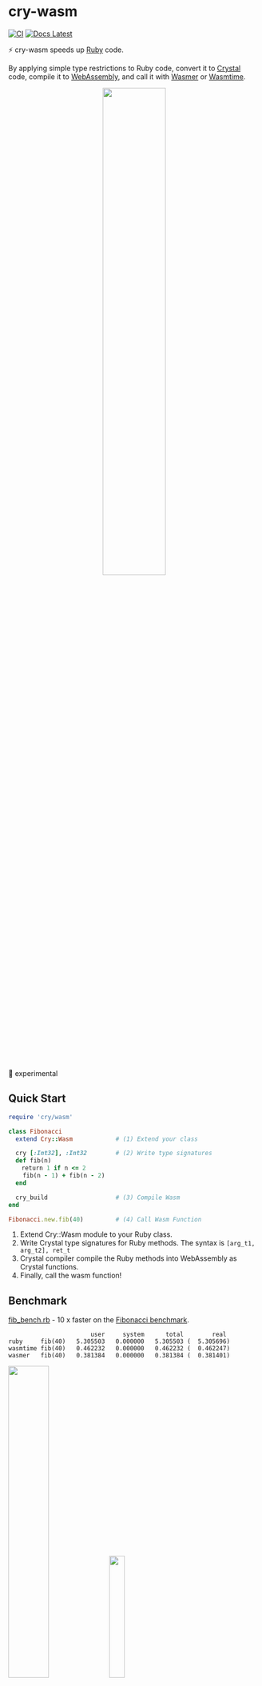 # cry-wasm

[![CI](https://github.com/kojix2/cry-wasm/actions/workflows/ci.yml/badge.svg)](https://github.com/kojix2/cry-wasm/actions/workflows/ci.yml)
[![Docs Latest](https://img.shields.io/badge/docs-latest-blue.svg)](https://kojix2.github.io/cry-wasm/)

:zap: cry-wasm speeds up [Ruby](https://github.com/ruby/ruby) code.

By applying simple type restrictions to Ruby code, convert it to [Crystal](https://github.com/crystal-lang/crystal) code, compile it to [WebAssembly](https://webassembly.org/), and call it with [Wasmer](https://github.com/wasmerio/wasmer) or [Wasmtime](https://github.com/bytecodealliance/wasmtime).

<div align="center"><img src="https://raw.githubusercontent.com/kojix2/cry-wasm/main/doc/overview.drawio.png" width=50% height=50%></div>

:space_invader: experimental

## Quick Start

```ruby
require 'cry/wasm'

class Fibonacci
  extend Cry::Wasm            # (1) Extend your class

  cry [:Int32], :Int32        # (2) Write type signatures
  def fib(n)
  　return 1 if n <= 2
    fib(n - 1) + fib(n - 2)
  end

  cry_build                   # (3) Compile Wasm
end

Fibonacci.new.fib(40)         # (4) Call Wasm Function
```

1. Extend Cry::Wasm module to your Ruby class.
2. Write Crystal type signatures for Ruby methods. The syntax is `[arg_t1, arg_t2], ret_t`
3. Crystal compiler compile the Ruby methods into WebAssembly as Crystal functions.
4. Finally, call the wasm function!

## Benchmark

[fib_bench.rb](https://github.com/kojix2/cry-wasm/blob/main/examples/fib_bench.rb) - 10 x faster on the [Fibonacci benchmark](https://crystal-lang.org/2016/07/15/fibonacci-benchmark/).

```
                       user     system      total        real
ruby     fib(40)   5.305503   0.000000   5.305503 (  5.305696)
wasmtime fib(40)   0.462232   0.000000   0.462232 (  0.462247)
wasmer   fib(40)   0.381384   0.000000   0.381384 (  0.381401)
```

<img src="https://raw.githubusercontent.com/kojix2/cry-wasm/main/doc/benchmark.svg" width="40%" height="40%"><img src="https://raw.githubusercontent.com/kojix2/cry-wasm/main/doc/benchmark_plot.png" width=25% height="25%">

- In this benchmark, Wasmer is about 10% faster than Wasmtime as of December 2022.
- Both Wasmer and Wasmtime tend to take a little longer for the first call. (see line graph at n=1)
- Wasm is only about twice as slow as native functions, making it highly efficient. (according to my measurements)

## How does this work?

```mermaid
flowchart LR
style id1 fill:#c5c,stroke:#f66,stroke-width:1px,color:#fff
style id2 fill:#555,stroke:#3ff,stroke-width:1px,color:#fff
style id3 fill:#66f,stroke:#f66,stroke-width:1px,color:#fff
style id4 fill:#c5c,stroke:#ff1,stroke-width:1px,color:#fff
    id1(Ruby Methods) -- Ripper + Sorcerer --> id2(Crystal Functions) -- Crystal Compiler --> id3[WebAssembly]
    id4(Ruby Code) <-- Wasmer/Wasmtime --> id3[WebAssembly]
```

1. Extend the Cry::Wasm module to the target class.
1. Write the type information just before the method.
   1. Use the `cry` method to restrict argument types and return types.
1. Once the method is defined, Cry::Wasm captures the source code.
   1. [Ripper](https://ruby-doc.org/stdlib-3.1.2/libdoc/ripper/rdoc/Ripper.html) converts source code to [S-expression](https://en.wikipedia.org/wiki/S-expression).
   1. Extracts the S-expression of the target method from the S-expression.
   1. [Sorcerer](https://github.com/rspec-given/sorcerer) recovers the Ruby source code of the target method from the S-expression.
   1. Add Crystal type restrictions to the Ruby source code to generate a Crystal code block.
   1. Cry::Wasm stores the Crystal code block.
1. The Crystal compiler and wasm-ld compile the Crystal code into WebAssembly.
   1. Call the `cry_build` method to build the crystal code blocks.
1. The compiled byte_code is read, and an instance of Wasmer/Wasmtime is created.
1. The target methods are dynamically redefined to call Wasmer/Wasmtime functions.

## Usage

### It define crystal functions, not Crystal methods

- Default arguments, keyword arguments, and block arguments are not available.
- Instance variables and class variables are not available on the top level function.
- To use your own Crystal class, use `cry_load(path)` to pre-load your crystal source code.

### Type conversion

#### Arguments ( Ruby --> Crystal )

| Ruby class       | Crystal class                                                                                                             |
| ---------------- | ------------------------------------------------------------------------------------------------------------------------- |
| `Integer`        | `UInt8` `Int8` `UInt16` `Int16` `UInt32` `Int32` `UInt64` `Int64`                                                         |
| `Float`          | `Float32` `Float64`                                                                                                       |
| `Array<Integer>` | `UInt8*` `Int8*` `UInt16*` `Int16*` `UInt32*` `Int32*` `UInt64*` `Int64*`                                                 |
| `Array<Integer>` | `Array(UInt8)` `Array(Int8)` `Array(UInt16)` `Array(Int16)` `Array(UInt32)` `Array(Int32)` `Array(UInt64)` `Array(Int64)` |
| `Array<Float>`   | `Float32*` `Float64*`                                                                                                     |
| `Array<Float>`   | `Array(Float32)` `Array(Float32)`                                                                                         |
| `String`         | `String`                                                                                                                  |

#### Return values ( Crystal --> Ruby )

| Crystal class                                                                                                             | Ruby class                          |
| ------------------------------------------------------------------------------------------------------------------------- | ----------------------------------- |
| `UInt8` `Int8` `UInt16` `Int16` `UInt32` `Int32` `UInt64` `Int64`                                                         | `Integer`                           |
| `Float32` `Float64`                                                                                                       | `Float`                             |
| `UInt8*` `Int8*` `UInt16*` `Int16*` `UInt32*` `Int32*`                                                                    | View object of Wasmer (wasmer only) |
| `Array(UInt8)` `Array(Int8)` `Array(UInt16)` `Array(Int16)` `Array(UInt32)` `Array(Int32)` `Array(UInt64)` `Array(Int64)` | `Array<Integer>`                    |
| `Array(Float32)` `Array(Float32)`                                                                                         | `Array<Float>`                      |
| `String`                                                                                                                  | `String`                            |
| `Void`                                                                                                                    | `Nil`                               |

#### Why is `Symbol` not supported?

In the Crystal language, Symbol is converted to an integer at compile time, so there is no way to get Symbol from a String; use `String` instead of `Symbol`.

#### Cry::Numeric uses Refinement to add methods to Ruby's numeric classes

`Cry::Numeric` can use Refinements to add methods such as `to_i8`, `to_u8`, and `to_f32` to Ruby's numeric classes. These methods are the same as `to_i` and `to_f` (the range of values is not checked). These are useful if you want to prevent errors when running your code as Ruby and get the same results as if you had run it as Crystal.

#### Why is it very slow to return arrays?

Currently reading memory in wasm and converting it to Ruby arrays takes quite a bit of time. As a result, it may take longer to run with cry-wasm than when run as pure Ruby. Also note that currently (2022/12) wasmtime-rb is faster than wasmer-ruby when it comes to reading memory. If you are interested in improving these issues, please consider contributing to wasmer-ruby or wasmtime-rb.

## Installation

Requirements

1. [Crystal](https://github.com/crystal-lang/crystal) - Follow the installation instructions [here](https://crystal-lang.org/install/) for your platform.
1. [Rust](https://www.rust-lang.org/) - Rust is required to compile the [wasmer-ruby](https://github.com/wasmerio/wasmer-ruby) or [wasmtime-rb](https://github.com/bytecodealliance/wasmtime-rb).
1. [LLVM](https://llvm.org/) for macOS:
   1. Install LLVM by running `brew install llvm`
   1. Find the path to wasm-ld by running `brew ls llvm | grep wasm-ld`.
   1. Set the PATH environment variable so that `wasm-ld` can be called.
1. [LLD](https://lld.llvm.org/) for Ubuntu:
   1. Install LLD by running `sudo apt install lld`.
   1. Find the path to wasm-ld by running `dpkg -L lld | grep wasm-ld`.
   1. If necessary, create a symbolic link for `wasm-ld-9` or `wasm-ld-10`.
1. [WebAssembly Libs for WASI](https://github.com/lbguilherme/wasm-libs)
   1. Use the `rake vendor:wasi_libs` task to download the libs to the vendor directory.
   1. If you install the libs outside the given directory, set the `CRYSTAL_LIBRARY_PATH` environment variable.

Installation

```
bundle install
bundle exec rake install
```

Please note that cry-wasm depends on the latest API of wasmer-ruby and wasmtime-rb, so we have to use the GitHub master rather than the stable version.

Tested on macOS and Ubuntu using [Github Actions](https://github.com/kojix2/cry-wasm/blob/main/.github/workflows/ci.yml). Windows is not yet supported.

## Development

```
git clone https://github.com/kojix2/cry-wasm
cd cry-wasm
bundle install
bundle exec rake vendor:wasi_libs
bundle exec rake spec
```

- [Trying out WASM Support](https://forum.crystal-lang.org/t/trying-out-wasm-support/4508) - A thread in the Crystal Forum on how to compile a wasm from crystal.
- [wasm-libs](https://github.com/lbguilherme/wasm-libs) - WebAssembly Libs for WASI. You need to download the compiled wasm library.

Even small improvements like fixing typos are welcome! Please feel free to send us your PR.

## license

MIT
